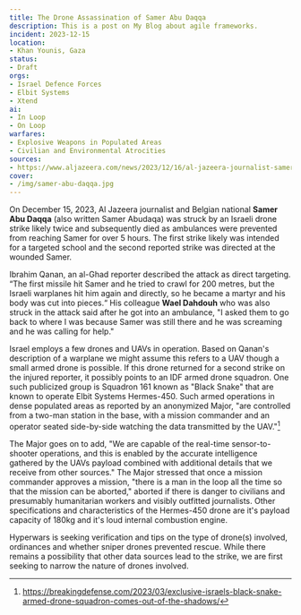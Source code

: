 ```yaml
---
title: The Drone Assassination of Samer Abu Daqqa
description: This is a post on My Blog about agile frameworks.
incident: 2023-12-15
location:
- Khan Younis, Gaza
status:
- Draft
orgs:
- Israel Defence Forces
- Elbit Systems
- Xtend
ai:
- In Loop
- On Loop
warfares:
- Explosive Weapons in Populated Areas
- Civilian and Environmental Atrocities
sources:
- https://www.aljazeera.com/news/2023/12/16/al-jazeera-journalist-samer-abudaqa-laid-to-rest-in-southern-gaza
cover:
- /img/samer-abu-daqqa.jpg
---
```


On December 15, 2023, Al Jazeera journalist and Belgian national **Samer Abu Daqqa** (also written Samer Abudaqa) was struck by an Israeli drone strike likely twice and subsequently died as ambulances were prevented from reaching Samer for over 5 hours. The first strike likely was intended for a targeted school and the second reported strike was directed at the wounded Samer.

Ibrahim Qanan, an al-Ghad reporter described the attack as direct targeting. “The first missile hit Samer and he tried to crawl for 200 metres, but the Israeli warplanes hit him again and directly, so he became a martyr and his body was cut into pieces.“ His colleague **Wael Dahdouh** who was also struck in the attack said after he got into an ambulance, "I asked them to go back to where I was because Samer was still there and he was screaming and he was calling for help."

Israel employs a few drones and UAVs in operation. Based on Qanan's description of a warplane we might assume this refers to a UAV though a small armed drone is possible. If this drone returned for a second strike on the injured reporter, it possibly points to an IDF armed drone squadron. One such publicized group is Squadron 161 known as "Black Snake" that are known to operate Elbit Systems Hermes-450. Such armed operations in dense populated areas as reported by an anonymized Major, "are controlled from a two-man station in the base, with a mission commander and an operator seated side-by-side watching the data transmitted by the UAV."[^1]

The Major goes on to add, "We are capable of the real-time sensor-to-shooter operations, and this is enabled by the accurate intelligence gathered by the UAVs payload combined with additional details that we receive from other sources." The Major stressed that once a mission commander approves a mission, "there is a man in the loop all the time so that the mission can be aborted," aborted if there is danger to civilians and presumably humanitarian workers and visibly outfitted journalists. Other specifications and characteristics of the Hermes-450 drone are it's payload capacity of 180kg and it's loud internal combustion engine.

Hyperwars is seeking verification and tips on the type of drone(s) involved, ordinances and whether sniper drones prevented rescue. While there remains a possibility that other data sources lead to the strike, we are first seeking to narrow the nature of drones involved.

[^1]: https://breakingdefense.com/2023/03/exclusive-israels-black-snake-armed-drone-squadron-comes-out-of-the-shadows/